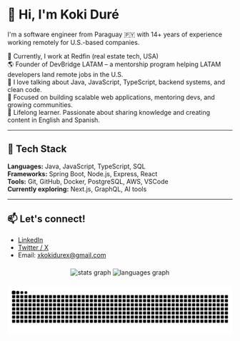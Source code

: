 # 👋 Hi, I'm Koki Duré

I'm a software engineer from Paraguay 🇵🇾 with 14+ years of experience working remotely for U.S.-based companies.

🔭 Currently, I work at Redfin (real estate tech, USA)  
🌎 Founder of DevBridge LATAM – a mentorship program helping LATAM developers land remote jobs in the U.S.  
💬 I love talking about Java, JavaScript, TypeScript, backend systems, and clean code.  
🎯 Focused on building scalable web applications, mentoring devs, and growing communities.  
🧠 Lifelong learner. Passionate about sharing knowledge and creating content in English and Spanish.

---

## 🚀 Tech Stack

**Languages:** Java, JavaScript, TypeScript, SQL  
**Frameworks:** Spring Boot, Node.js, Express, React  
**Tools:** Git, GitHub, Docker, PostgreSQL, AWS, VSCode  
**Currently exploring:** Next.js, GraphQL, AI tools

---

## 📫 Let's connect!

- [LinkedIn](https://www.linkedin.com/in/kokidure)  
- [Twitter / X](https://twitter.com/kokidure)  
- Email: xkokidurex@gmail.com

###

<div align="center">
  <img src="https://github-readme-stats.vercel.app/api?username=kokidure&hide_title=false&hide_rank=false&show_icons=true&include_all_commits=true&count_private=true&disable_animations=false&theme=dracula&locale=en&hide_border=false&order=1" height="150" alt="stats graph"  />
  <img src="https://github-readme-stats.vercel.app/api/top-langs?username=kokidure&locale=en&hide_title=false&layout=compact&card_width=320&langs_count=5&theme=dracula&hide_border=false&order=2" height="150" alt="languages graph"  />
</div>

###

<img src="https://raw.githubusercontent.com/kokidure/kokidure/output/snake.svg" alt="Snake animation" />

###
